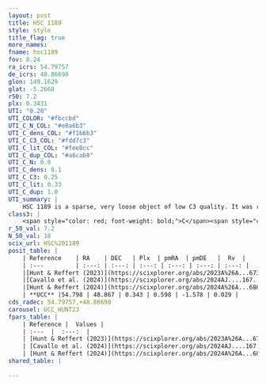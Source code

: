 ```yaml
---
layout: post
title: HSC 1189
style: style
title_flag: true
more_names: 
fname: hsc1189
fov: 0.24
ra_icrs: 54.79757
de_icrs: 48.86698
glon: 149.1629
glat: -5.2668
r50: 7.2
plx: 0.3431
UTI: "0.20"
UTI_COLOR: "#fbccbd"
UTI_C_N_COL: "#e0a6b3"
UTI_C_dens_COL: "#f1b6b3"
UTI_C_C3_COL: "#fdd7c3"
UTI_C_lit_COL: "#fee8cc"
UTI_C_dup_COL: "#a6cab9"
UTI_C_N: 0.0
UTI_C_dens: 0.1
UTI_C_C3: 0.25
UTI_C_lit: 0.33
UTI_C_dup: 1.0
UTI_summary: |
    HSC 1189 is a sparse, very loose object of low C3 quality. It was recently reported in the literature.<br><br><span style="color: #99180f; font-weight: bold;">Warning: </span>contains less than 25 stars with <i>P>0.5</i> estimated.
class3: |
    <span style="color: red; font-weight: bold;">C</span><span style="color: red; font-weight: bold;">C</span>
r_50_val: 7.2
N_50_val: 18
scix_url: HSC%201189
posit_table: |
    | Reference    | RA    | DEC   | Plx  | pmRA  | pmDE   |  Rv  |
    | :---         | :---: | :---: | :---: | :---: | :---: | :---: |
    |[Hunt & Reffert (2023)](https://scixplorer.org/abs/2023A%26A...673A.114H) | 54.883 | 48.82 | 0.352 | 0.626 | -1.588 | -7.558 |
    |[Cavallo et al. (2024)](https://scixplorer.org/abs/2024AJ....167...12C) | 54.833 | 48.966 | 0.354 | -- | -- | -- |
    |[Hunt & Reffert (2024)](https://scixplorer.org/abs/2024A%26A...686A..42H) | 54.883 | 48.82 | 0.352 | 0.626 | -1.588 | -7.558 |
    | **UCC** |54.798 | 48.867 | 0.343 | 0.598 | -1.578 | 0.029 | 
cds_radec: 54.79757,+48.86698
carousel: UCC_HUNT23
fpars_table: |
    | Reference |  Values |
    | :---  |  :---:  |
    | [Hunt & Reffert (2023)](https://scixplorer.org/abs/2023A%26A...673A.114H) | `AV50=1.219, diffAV50=0.821, MOD50=12.023, logAge50=8.372` |
    | [Cavallo et al. (2024)](https://scixplorer.org/abs/2024AJ....167...12C) | `AV50=1.28, dMod50=11.86, logAge50=8.35, [Fe/H]50=0.47` |
    | [Hunt & Reffert (2024)](https://scixplorer.org/abs/2024A%26A...686A..42H) | `MassJ=64.8242` |
shared_table: |
    
---
```

